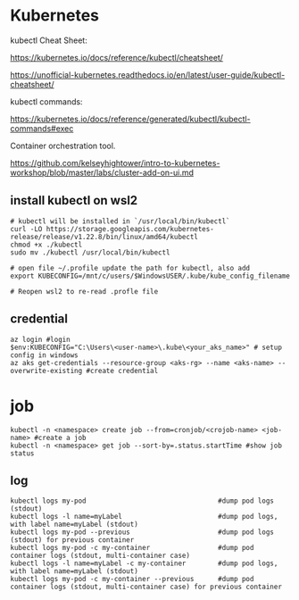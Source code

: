 # Kubernetes

kubectl Cheat Sheet:

https://kubernetes.io/docs/reference/kubectl/cheatsheet/

https://unofficial-kubernetes.readthedocs.io/en/latest/user-guide/kubectl-cheatsheet/

kubectl commands:

https://kubernetes.io/docs/reference/generated/kubectl/kubectl-commands#exec

Container orchestration tool.

https://github.com/kelseyhightower/intro-to-kubernetes-workshop/blob/master/labs/cluster-add-on-ui.md


## install kubectl on wsl2
```
# kubectl will be installed in `/usr/local/bin/kubectl`
curl -LO https://storage.googleapis.com/kubernetes-release/release/v1.22.8/bin/linux/amd64/kubectl
chmod +x ./kubectl
sudo mv ./kubectl /usr/local/bin/kubectl

# open file ~/.profile update the path for kubectl, also add
export KUBECONFIG=/mnt/c/users/$WindowsUSER/.kube/kube_config_filename

# Reopen wsl2 to re-read .profle file
```

## credential
```
az login #login
$env:KUBECONFIG="C:\Users\<user-name>\.kube\<your_aks_name>" # setup config in windows
az aks get-credentials --resource-group <aks-rg> --name <aks-name> --overwrite-existing #create credential
```

# job
```
kubectl -n <namespace> create job --from=cronjob/<crojob-name> <job-name> #create a job
kubectl -n <namespace> get job --sort-by=.status.startTime #show job status
```

## log
```
kubectl logs my-pod                                 #dump pod logs (stdout)
kubectl logs -l name=myLabel                        #dump pod logs, with label name=myLabel (stdout)
kubectl logs my-pod --previous                      #dump pod logs (stdout) for previous container
kubectl logs my-pod -c my-container                 #dump pod container logs (stdout, multi-container case)
kubectl logs -l name=myLabel -c my-container        #dump pod logs, with label name=myLabel (stdout)
kubectl logs my-pod -c my-container --previous      #dump pod container logs (stdout, multi-container case) for previous container
```

